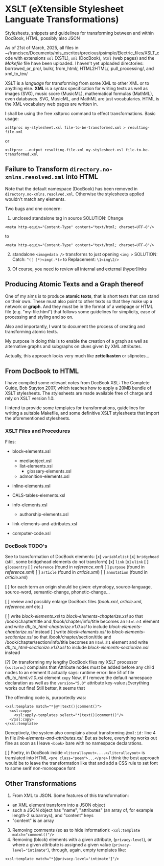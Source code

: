 # XSLT (eXtensible Stylesheet Languate Transformations)

Stylesheets, snippets and guidelines for transforming between and within DocBook, HTML, possibly also JSON

As of 21st of March, 2025, all files in   ~/francisco/Documents/mis_escritos/precious/psimple/Electric_files/XSLT_code with extensions `xsl` (XSTL), `xml` (DocBook), `html` (web pages) and the *Makefile* file have been uploaded. I haven't yet uploaded directories: borrowed_or_pro/, bulk/, from_html/, HTML2HTML/, pull_processing/, and xml_to_tex/

XSLT is a _language_ for transforming from some XML to other XML or to anything else. __XML__ is a syntax specification for writing texts as well as images (SVG), music score (MusicML), mathematical formulas (MathML), even databases. SVG, MusicML, and MathML are just vocabularies. HTML is the XML vocabulary web pages are written in.

I shall be using the free xsltproc command to effect transformations. Basic usage:

```
xsltproc my-stylesheet.xsl file-to-be-transformed.xml > resulting-file.xml
```
or

```
xsltproc --output resulting-file.xml my-stylesheet.xsl file-to-be-transformed.xml
```

## Failure to Transform `directory.no-xmlns.resolved.xml` into HTML

Note that the default namespace (DocBook) has been removed in `directory.no-xmlns.resolved.xml`. Otherwise the stylesheets applied wouldn't match any elements.

Two bugs and one concern:

1. unclosed <meta > standalone tag in source
SOLUTION:
Change
```
<meta http-equiv="Content-Type" content="text/html; charset=UTF-8"/>
```
to
```
<meta http-equiv="Content-Type" content="text/html; charset=UTF-8"/>
```

2. standalone `<imagedata />` transforms to just opening `<img >`
SOLUTION:
Catch: `^([ ]*)<img(.*)>` to Replacement: `\1<img\2/>`

3. Of course, you need to review all internal and external (hyper)links

## Producing Atomic Texts and a Graph thereof

One of my aims is to produce __atomic texts__, that is short texts that can stand on their own. These must also point to other texts so that they make up a network or __graph__. And they must be in the format of a webpage or HTML file (e.g. "my-file.html") that follows some guidelines for simplicity, ease of processing and styling and so on.

Also and importantly, I want to document the process of creating and transforming atomic texts.

My purpose in doing this is to enable the creation of a graph as well as alternative graphs and subgraphs on clues given by XML attributes.

Actually, this approach looks very much like **zettelkasten** or slipnotes...

## From DocBook to HTML

I have compiled some relevant notes from DocBook XSL: The Complete Guide, Bob Stayton 2007, which teaches how to apply a 20MB bundle of XSLT stylesheets. The stylesheets are made available free of charge and rely on XSLT version 1.0.

I intend to provide some templates for transformations, guidelines for writing a suitable Makefile, and some definitive XSLT stylesheets that import the aforementioned stylesheets.

### XSLT Files and Procedures

Files:

- block-elements.xsl
  - mediaobject.xsl
  - list-elements.xsl
    - glossary-elements.xsl
  - admonition-elements.xsl

- inline-elements.xsl
- CALS-tables-elements.xsl
- info-elements.xsl
  - authorship-elements.xsl
- link-elements-and-attributes.xsl
- computer-code.xsl


### DocBook TODO's

See to transformation of DocBook elements:
[x] `variablelist`
[x] `bridgehead` (still, some bridgehead elements do not transform)
[x] `link`
[x] `ulink`
[ ] `glossentry`
[ ] `reference` (found in *reference.xml*)
[ ] `purpose`   (found in *reference.xml*)
[ ] `article`      (found in *article.xml*)
[ ] `annotation`   (found in *article.xml*)

[ ] for each term an origin should be given: etymology, source-language, source-word, semantic-change, phonetic-change...

[ ] review and possibly enlarge DocBook files (*book.xml*, *article.xml*, *reference.xml* etc.)

[ ] write *block-elements.xsl* to *block-elements-chapterize.xsl* so that
    /book/chapter/title and /book/chapter/info/title becomes an `html:h1` element
    and write *db_to_html-chapterize.v1.0.xsl* to include *block-elements-chapterize.xsl* instead
[ ] write *block-elements.xsl* to *block-elements-sectionize.xsl* so that
    /book/chapter/section/title and /book/chapter/section/info/title becomes an `html:h1` element
    and write *db_to_html-sectionize.v1.0.xsl* to include *block-elements-sectionize.xsl* instead

[?] On transforming my lengthy DocBook files
    my XSLT processor (`xsltproc`) complains that
      Attribute nodes must be added before any child nodes to an element
    It actually says:
      runtime error: line 51 of file *db_to_html.v1.0.xsl*
      element `copy`
    Now, if I remove the default namespace declaration as well as the `version="5.0"` attribute key-value
    ¡Everything works out fine!
    Still better, it seems that

The offending code is, purportedly was:
```
<xsl:template match="*|@*|text()|comment()">
  <xsl:copy>
    <xsl:apply-templates select="*|text()|comment()"/>
  </xsl:copy>
</xsl:template>
```
Deceptively, the system also complains about transforming `@xml:id:`
  line 4 in file *link-elements-and-attributes.xsl*:
But as before, everything works out fine as soon as I leave `<book>` bare
with no namespace declarations.

[ ] Poetry, in DocBook inside `<literallayout>....</literallayout>`
    is translated into HTML `<pre class="poem">...</pre>`
    I think the best approach would be to leave the transformation like that
    and add a CSS rule to set font to some serif non-monospace font



## Other Transformations
1. From XML to JSON. Some features of this transformation:
  * an XML element transform into a JSON object
  * such a JSON object has "name", "attributes" (an array of, for example length-2 subarrays), and "content" keys
  * "content" is an array
3. Removing comments (so as to hide information): `<xsl:template match="comment()"/>`
4. Removing (block) elements with a given attribute, (`privacy-level`), or where a given attribute is assigned a given value (`privacy-level="intimate"`), through, again, empty templates like:
```
<xsl:template match="*[@privacy-level='intimate']"/>
```
